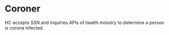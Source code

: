 # Coroner 

HC accepts SSN and inquiries APIs of health ministry to determine a person is corona infected.